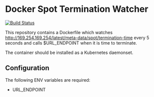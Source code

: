 # Docker Spot Termination Watcher

[![Build Status](https://travis-ci.org/ausnimbus/docker-terminationwatcher.svg?branch=master)](https://travis-ci.org/ausnimbus/docker-terminationwatcher)

This repository contains a Dockerfile which watches http://169.254.169.254/latest/meta-data/spot/termination-time
every 5 seconds and calls $URL_ENDPOINT when it is time to terminate.

The container should be installed as a Kubernetes daemonset.

## Configuration

The following ENV variables are required:

- URL_ENDPOINT
